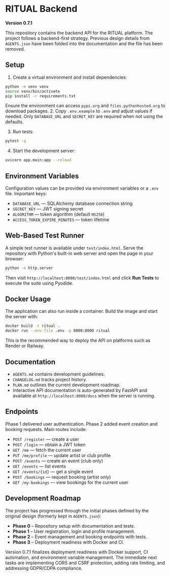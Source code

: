 # RITUAL Backend

**Version 0.7.1**

This repository contains the backend API for the RITUAL platform. The project follows a backend-first strategy. Previous design details from `AGENTS.json` have been folded into the documentation and the file has been removed.

## Setup

1. Create a virtual environment and install dependencies:

```bash
python -m venv venv
source venv/bin/activate
pip install -r requirements.txt
```
Ensure the environment can access `pypi.org` and `files.pythonhosted.org` to download packages.
2. Copy `.env.example` to `.env` and adjust values if needed. Only `DATABASE_URL` and `SECRET_KEY` are required when not using the defaults.

3. Run tests:

```bash
pytest -q
```

4. Start the development server:

```bash
uvicorn app.main:app --reload
```

## Environment Variables

Configuration values can be provided via environment variables or a `.env` file. Important keys:

- `DATABASE_URL` — SQLAlchemy database connection string
- `SECRET_KEY` — JWT signing secret
- `ALGORITHM` — token algorithm (default `HS256`)
- `ACCESS_TOKEN_EXPIRE_MINUTES` — token lifetime

## Web-Based Test Runner

A simple test runner is available under `test/index.html`. Serve the repository with Python's built-in web server and open the page in your browser:

```bash
python -m http.server
```

Then visit `http://localhost:8000/test/index.html` and click **Run Tests** to execute the suite using Pyodide.

## Docker Usage

The application can also run inside a container. Build the image and start the server with:

```bash
docker build -t ritual .
docker run --env-file .env -p 8000:8000 ritual
```

This is the recommended way to deploy the API on platforms such as Render or Railway.

## Documentation

- `AGENTS.md` contains development guidelines.
- `CHANGELOG.md` tracks project history.
- `PLAN.md` outlines the current development roadmap.
- Interactive API documentation is auto-generated by FastAPI and available at `http://localhost:8000/docs` when the server is running.

## Endpoints

Phase 1 delivered user authentication. Phase 2 added event creation and booking requests. Main routes include:

- `POST /register` — create a user
- `POST /login` — obtain a JWT token
- `GET /me` — fetch the current user
- `PUT /me/profile` — update artist or club profile
- `POST /events` — create an event (club only)
- `GET /events` — list events
- `GET /events/{id}` — get a single event
- `POST /bookings` — request booking (artist only)
- `GET /my-bookings` — view bookings for the current user

## Development Roadmap

The project has progressed through the initial phases defined by the original design (formerly kept in `AGENTS.json`):

- **Phase 0** – Repository setup with documentation and tests.
- **Phase 1** – User registration, login and profile management.
- **Phase 2** – Event management and booking endpoints with tests.
- **Phase 3** – Deployment readiness with Docker and CI.

Version 0.7.1 finalizes deployment readiness with Docker support, CI automation, and environment variable management. The immediate next tasks are implementing CORS and CSRF protection, adding rate limiting, and addressing GDPR/CDPA compliance.

